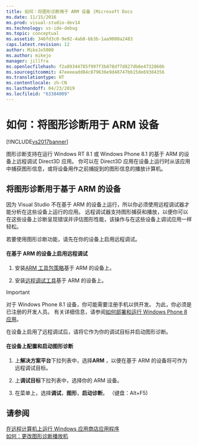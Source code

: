 ```yaml
---
title: 如何：将图形诊断用于 ARM 设备 |Microsoft Docs
ms.date: 11/15/2016
ms.prod: visual-studio-dev14
ms.technology: vs-ide-debug
ms.topic: conceptual
ms.assetid: 346fd3c0-9e92-4ab8-bb3b-1aa9000a2483
caps.latest.revision: 12
author: MikeJo5000
ms.author: mikejo
manager: jillfra
ms.openlocfilehash: f2a89344785f997f3b878df7d827db6e4732860b
ms.sourcegitcommit: 47eeeeadd84c879636e9d48747b615de69384356
ms.translationtype: HT
ms.contentlocale: zh-CN
ms.lasthandoff: 04/23/2019
ms.locfileid: "63384009"
---
```

# <a name="how-to-use-graphics-diagnostics-with-an-arm-device"></a>如何：将图形诊断用于 ARM 设备
[!INCLUDE[vs2017banner](../includes/vs2017banner.md)]

图形诊断支持在运行 Windows RT 8.1 或 Windows Phone 8.1 的基于 ARM 的设备上远程调试 Direct3D 应用。 你可以在 Direct3D 应用在设备上运行时从该应用中捕获图形信息，或将设备用作之前捕捉到的图形信息的播放计算机。  
  
## <a name="using-graphics-diagnostics-with-an-arm-based-device"></a>将图形诊断用于基于 ARM 的设备  
 因为 Visual Studio 不在基于 ARM 的设备上运行，所以你必须使用远程调试器才能分析在这些设备上运行的应用。 远程调试器支持图形捕获和播放，以便你可以在这些设备上诊断呈现错误并评估图形性能，该操作与在这些设备上调试应用一样轻松。  
  
 若要使用图形诊断功能，请先在你的设备上启用远程调试。  
  
#### <a name="to-enable-remote-debugging-on-your-arm-based-device"></a>在基于 ARM 的设备上启用远程调试  
  
1. 安装[ARM 工具包策略](http://msdn.microsoft.com/windows/desktop/dn469188)基于 ARM 的设备上。  
  
2. 安装[远程调试工具](https://my.visualstudio.com/Downloads?q=remote%20tools%20visual%20studio%202015)基于 ARM 的设备上。  
  
> [!IMPORTANT]
> 对于 Windows Phone 8.1 设备，你可能需要注册手机以供开发。 为此，你必须是已注册的开发人员。 有关详细信息，请参阅[如何部署和运行 Windows Phone 8 应用](http://msdn.microsoft.com/library/windowsphone/develop/ff402565.aspx)。  
  
 在设备上启用了远程调试后，请将它作为你的调试目标并启动图形诊断。  
  
#### <a name="to-configure-and-start-graphics-diagnostics-on-your-device"></a>在设备上配置和启动图形诊断  
  
1. 上**解决方案平台**下拉列表中，选择**ARM** ，以便在基于 ARM 的设备将可作为远程调试目标。  
  
2. 上**调试目标**下拉列表中，选择你的 ARM 设备。  
  
3. 在菜单上，选择**调试**，**图形**，**启动诊断**。 （键盘：Alt+F5)  
  
## <a name="see-also"></a>请参阅  
 [在远程计算机上运行 Windows 应用商店应用程序](../debugger/run-windows-store-apps-on-a-remote-machine.md)   
 [如何：更改图形诊断播放机](../debugger/how-to-change-the-graphics-diagnostics-playback-machine.md)
